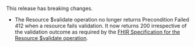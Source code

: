 This release has breaking changes.
* The Resource $validate operation no longer returns Precondition Failed 412 when a resource fails validation.  It now returns 200 irrespective of the validation outcome as required by the [FHIR Specification for the Resource $validate operation](https://www.hl7.org/fhir/R4/resource-operation-validate.html).

